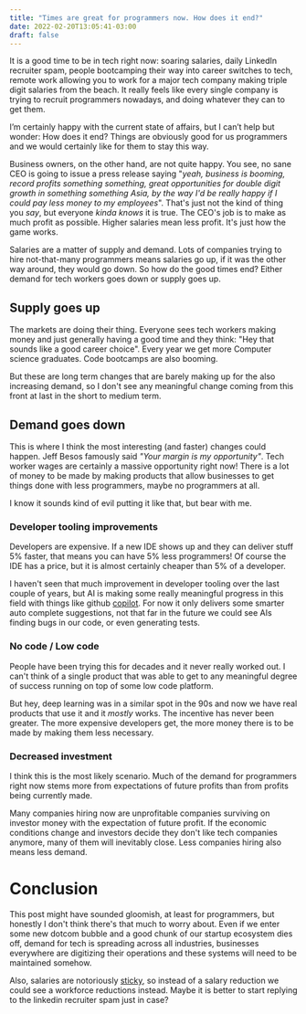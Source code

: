 ```yaml
---
title: "Times are great for programmers now. How does it end?"
date: 2022-02-20T13:05:41-03:00
draft: false
---
```


It is a good time to be in tech right now: soaring salaries, daily LinkedIn recruiter spam, people bootcamping their way into career switches to tech, remote work allowing you to work for a major tech company making triple digit salaries from the beach. It really feels like every single company is trying to recruit programmers nowadays, and doing whatever they can to get them.

I’m certainly happy with the current state of affairs, but I can’t help but wonder: How does it end? Things are obviously good for us programmers and we would certainly like for them to stay this way.

Business owners, on the other hand, are not quite happy. You see, no sane CEO is going to issue a press release saying "_yeah, business is booming, record profits something something, great opportunities for double digit growth in something something Asia, by the way I'd be really happy if I could pay less money to my employees_". That's just not the kind of thing you _say_, but everyone _kinda knows_ it is true. The CEO's job is to make as much profit as possible. Higher salaries mean less profit. It's just how the game works.

Salaries are a matter of supply and demand. Lots of companies trying to hire not-that-many programmers means salaries go up, if it was the other way around, they would go down. So how do the good times end? Either demand for tech workers goes down or supply goes up.

## Supply goes up

The markets are doing their thing. Everyone sees tech workers making money and just generally having a good time and they think: "Hey that sounds like a good career choice". Every year we get more Computer science graduates. Code bootcamps are also booming.

But these are long term changes that are barely making up for the also increasing demand, so I don't see any meaningful change coming from this front at last in the short to medium term.

## Demand goes down

This is where I think the most interesting (and faster) changes could happen. Jeff Besos famously said _"Your margin is my opportunity"_. Tech worker wages are certainly a massive opportunity right now! There is a lot of money to be made by making products that allow businesses to get things done with less programmers, maybe no programmers at all.

I know it sounds kind of evil putting it like that, but bear with me.

### Developer tooling improvements

Developers are expensive. If a new IDE shows up and they can deliver stuff 5% faster, that means you can have 5% less programmers! Of course the IDE has a price, but it is almost certainly cheaper than 5% of a developer.

I haven't seen that much improvement in developer tooling over the last couple of years, but AI is making some really meaningful progress in this field with things like github [copilot](https://copilot.github.com). For now it only delivers some smarter auto complete suggestions, not that far in the future we could see AIs finding bugs in our code, or even generating tests.

### No code / Low code

People have been trying this for decades and it never really worked out. I can't think of a single product that was able to get to any meaningful degree of success running on top of some low code platform.

But hey, deep learning was in a similar spot in the 90s and now we have real products that use it and it _mostly_ works. The incentive has never been greater. The more expensive developers get, the more money there is to be made by making them less necessary.

### Decreased investment

I think this is the most likely scenario. Much of the demand for programmers right now stems more from expectations of future profits than from profits being currently made.

Many companies hiring now are unprofitable companies surviving on investor money with the expectation of future profit. If the economic conditions change and investors decide they don't like tech companies anymore, many of them will inevitably close. Less companies hiring also means less demand.

# Conclusion

This post might have sounded gloomish, at least for programmers, but honestly I don't think there's that much to worry about. Even if we enter some new dotcom bubble and a good chunk of our startup ecosystem dies off, demand for tech is spreading across all industries, businesses everywhere are digitizing their operations and these systems will need to be maintained somehow.

Also, salaries are notoriously [sticky](https://www.investopedia.com/terms/s/sticky-wage-theory.asp), so instead of a salary reduction we could see a workforce reductions instead. Maybe it is better to start replying to the linkedin recruiter spam just in case?
